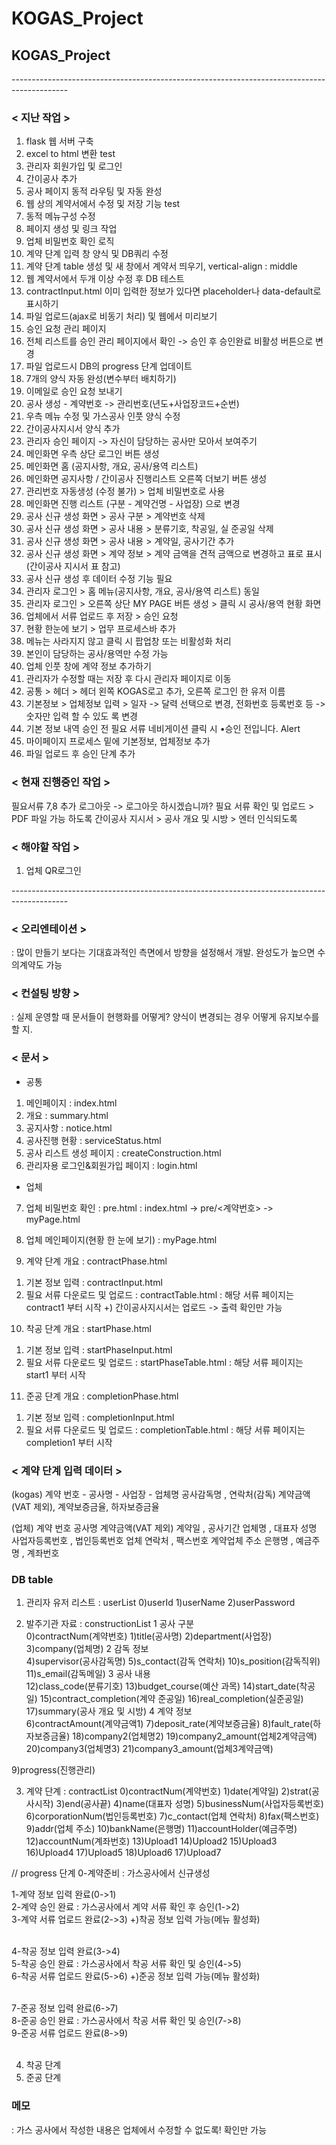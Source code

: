 # KOGAS_Project
## KOGAS_Project
--------------------------------------------------------------------------------------------<br>

### < 지난 작업 >
1. flask 웹 서버 구축
2. excel to html 변환 test
3. 관리자 회원가입 및 로그인
4. 간이공사 추가
5. 공사 페이지 동적 라우팅 및 자동 완성
6. 웹 상의 계약서에서 수정 및 저장 기능 test
7. 동적 메뉴구성 수정
8. 페이지 생성 및 링크 작업
9. 업체 비밀번호 확인 로직
10. 계약 단계 입력 창 양식 및 DB쿼리 수정
11. 계약 단계 table 생성 및 새 창에서 계약서 띄우기, vertical-align : middle
12. 웹 계약서에서 두개 이상 수정 후 DB 테스트
13. contractInput.html 이미 입력한 정보가 있다면 placeholder나 data-default로 표시하기
14. 파일 업로드(ajax로 비동기 처리) 및 웹에서 미리보기
15. 승인 요청 관리 페이지
16. 전체 리스트를 승인 관리 페이지에서 확인 -> 승인 후 승인완료 비활성 버튼으로 변경
17. 파일 업로드시 DB의 progress 단계 업데이트
18. 7개의 양식 자동 완성(변수부터 배치하기)
19. 이메일로 승인 요청 보내기
20. 공사 생성 - 계약번호 -> 관리번호(년도+사업장코드+순번)
21. 우측 메뉴 수정 및 가스공사 인풋 양식 수정
22. 간이공사지시서 양식 추가
23. 관리자 승인 페이지 -> 자신이 담당하는 공사만 모아서 보여주기
24. 메인화면 우측 상단 로그인 버튼 생성
25. 메인화면 홈 (공지사항, 개요, 공사/용역 리스트)
26. 메인화면 공지사항 / 간이공사 진행리스트 오른쪽 더보기 버튼 생성
27. 관리번호 자동생성 (수정 불가) > 업체 비밀번호로 사용
28. 메인화면 진행 리스트 (구분 - 계약건명 - 사업장) 으로 변경
29. 공사 신규 생성 화면 > 공사 구분 > 계약번호 삭제
30. 공사 신규 생성 화면 > 공사 내용 > 분류기호, 착공일, 실 준공일 삭제
31. 공사 신규 생성 화면 > 공사 내용 > 계약일, 공사기간 추가
32. 공사 신규 생성 화면 > 계약 정보 > 계약 금액을 견적 금액으로 변경하고 표로 표시(간이공사 지시서 표 참고)
33. 공사 신규 생성 후 데이터 수정 기능 필요
34. 관리자 로그인 > 홈 메뉴(공지사항, 개요, 공사/용역 리스트) 동일
35. 관리자 로그인 > 오른쪽 상단 MY PAGE 버튼 생성 > 클릭 시 공사/용역 현황 화면
36. 업체에서 서류 업로드 후 저장 > 승인 요청
37. 현황 한눈에 보기 > 업무 프로세스바 추가
38. 메뉴는 사라지지 않고 클릭 시 팝업창 또는 비활성화 처리
39. 본인이 담당하는 공사/용역만 수정 가능
40. 업체 인풋 창에 계약 정보 추가하기
41. 관리자가 수정할 때는 저장 후 다시 관리자 페이지로 이동
42. 공통 > 헤더 > 헤더 왼쪽 KOGAS로고 추가, 오른쪽 로그인 한 유저 이름
43. 기본정보 > 업체정보 입력 > 일자 -> 달력 선택으로 변경, 전화번호 등록번호 등 -> 숫자만 입력 할 수 있도 록 변경
44. 기본 정보 내역 승인 전 필요 서류 네비게이션 클릭 시 •승인 전입니다. Alert
45. 마이페이지 프로세스 밑에 기본정보, 업체정보 추가
46. 파일 업로드 후 승인 단계 추가

### < 현재 진행중인 작업 >
필요서류 7,8 추가
로그아웃 -> 로그아웃 하시겠습니까?
필요 서류 확인 및 업로드 > PDF 파일 가능 하도록
간이공사 지시서 > 공사 개요 및 시방 > 엔터 인식되도록

### < 해야할 작업 >
1. 업체 QR로그인

--------------------------------------------------------------------------------------------<br>
### < 오리엔테이션 >
: 많이 만들기 보다는 기대효과적인 측면에서 방향을 설정해서 개발. 완성도가 높으면 수의계약도 가능

### < 컨설팅 방향 >
: 실제 운영할 때 문서들이 현행화를 어떻게? 양식이 변경되는 경우 어떻게 유지보수를 할 지.

### < 문서 >
* 공통
1. 메인페이지 : index.html
2. 개요 : summary.html
3. 공지사항 : notice.html
4. 공사진행 현황 : serviceStatus.html
5. 공사 리스트 생성 페이지 : createConstruction.html
6. 관리자용 로그인&회원가입 페이지 : login.html

* 업체
7. 업체 비밀번호 확인 : pre.html
  : index.html -> pre/<계약번호> -> myPage.html
8. 업체 메인페이지(현황 한 눈에 보기) : myPage.html

9. 계약 단계 개요 : contractPhase.html
1) 기본 정보 입력 : contractInput.html
2) 필요 서류 다운로드 및 업로드 : contractTable.html
	: 해당 서류 페이지는 contract1 부터 시작
  +) 간이공사지시서는 업로드 -> 출력 확인만 가능

10. 착공 단계 개요 : startPhase.html
1) 기본 정보 입력 : startPhaseInput.html
2) 필요 서류 다운로드 및 업로드 : startPhaseTable.html
	: 해당 서류 페이지는 start1 부터 시작

11. 준공 단계 개요 : completionPhase.html
1) 기본 정보 입력 : completionInput.html
2) 필요 서류 다운로드 및 업로드 : completionTable.html
	: 해당 서류 페이지는 completion1 부터 시작

### < 계약 단계 입력 데이터 >
(kogas)
계약 번호 - 공사명 - 사업장 - 업체명
공사감독명 , 연락처(감독)
계약금액(VAT 제외), 계약보증금율, 하자보증금율

(업체)
계약 번호
공사명
계약금액(VAT 제외)
계약일 , 공사기간
업체명 , 대표자 성명
사업자등록번호 , 법인등록번호
업체 연락처 , 팩스번호
계약업체 주소
은행명 , 예금주명 , 계좌번호

### DB table
1. 관리자 유저 리스트 : userList
0)userId 1)userName 2)userPassword

2. 발주기관 자료 : constructionList
1 공사 구분<br>
0)contractNum(계약번호)    1)title(공사명)     2)department(사업장)    3)company(업체명)
2 감독 정보<br>
4)supervisor(공사감독명)   5)s_contact(감독 연락처) 10)s_position(감독직위)  11)s_email(감독메일)
3 공사 내용<br>
12)class_code(분류기호)  13)budget_course(예산 과목)   14)start_date(착공일) 15)contract_completion(계약 준공일)   16)real_completion(실준공일)     17)summary(공사 개요 및 시방)
4 계약 정보<br>
6)contractAmount(계약금액1) 7)deposit_rate(계약보증금율)    8)fault_rate(하자보증금율) 
18)company2(업체명2)  19)company2_amount(업체2계약금액) 20)company3(업체명3) 21)company3_amount(업체3계약금액)

9)progress(진행관리)

3. 계약 단계 : contractList
0)contractNum(계약번호)    1)date(계약일)    2)strat(공사시작)    3)end(공사끝)    4)name(대표자 성명)
5)businessNum(사업자등록번호)    6)corporationNum(법인등록번호)    7)c_contact(업체 연락처)
8)fax(팩스번호)    9)addr(업체 주소)    10)bankName(은행명)    11)accountHolder(예금주명)		
12)accountNum(계좌번호)    13)Upload1 14)Upload2  15)Upload3  16)Upload4  17)Upload5  18)Upload6  17)Upload7

// progress 단계
0-계약준비 : 가스공사에서 신규생성

1-계약 정보 입력 완료(0->1)<br>
2-계약 승인 완료 : 가스공사에서 계약 서류 확인 후 승인(1->2)<br>
3-계약 서류 업로드 완료(2->3) +)착공 정보 입력 가능(메뉴 활성화)<br><br>

4-착공 정보 입력 완료(3->4)<br>
5-착공 승인 완료 : 가스공사에서 착공 서류 확인 및 승인(4->5)<br>
6-착공 서류 업로드 완료(5->6) +)준공 정보 입력 가능(메뉴 활성화)<br><br>

7-준공 정보 입력 완료(6->7)<br>
8-준공 승인 완료 : 가스공사에서 착공 서류 확인 및 승인(7->8)<br>
9-준공 서류 업로드 완료(8->9)<br><br>

4. 착공 단계
5. 준공 단계

### 메모
: 가스 공사에서 작성한 내용은 업체에서 수정할 수 없도록! 확인만 가능